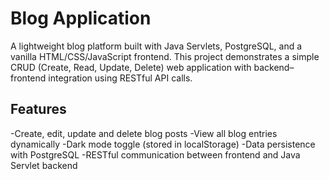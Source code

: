# Blog Application 

A lightweight blog platform built with Java Servlets, PostgreSQL, and a vanilla HTML/CSS/JavaScript frontend.
This project demonstrates a simple CRUD (Create, Read, Update, Delete) web application with backend–frontend integration using RESTful API calls.

## Features

 -Create, edit, update and delete blog posts
 -View all blog entries dynamically
 -Dark mode toggle (stored in localStorage)
 -Data persistence with PostgreSQL
 -RESTful communication between frontend and Java Servlet backend
